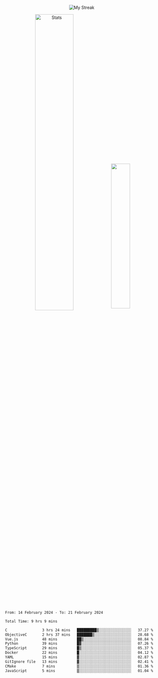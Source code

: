 <p align="center">
<picture>
  <source media="(prefers-color-scheme: dark)" srcset="http://github-readme-streak-stats.herokuapp.com?user=semolik&theme=dark&hide_border=true&background=DD272700">
  <img alt="My Streak" src="http://github-readme-streak-stats.herokuapp.com?user=semolik&hide_border=true">
</picture>
</p>
<div align="center">
  <picture>
    <source media="(prefers-color-scheme: dark)" srcset="https://github-readme-stats.vercel.app/api?username=semolik&show_icons=true&bg_color=DD272700&hide_border=true&theme=dark">
        <img alt="Stats" src="https://github-readme-stats.vercel.app/api?username=semolik&show_icons=true&bg_color=DD272700&hide_border=true" width="50%" >
  </picture>
  <sup>
  <picture>
  <source media="(prefers-color-scheme: dark)" srcset="https://github-readme-stats.vercel.app/api/top-langs/?username=semolik&layout=compact&hide_border=true&bg_color=DD272700&theme=dark">
  <img src="https://github-readme-stats.vercel.app/api/top-langs/?username=semolik&layout=compact&hide_border=true" width="35%" />
  </picture>
  </sup>
</div>
<!--START_SECTION:waka-->

```txt
From: 14 February 2024 - To: 21 February 2024

Total Time: 9 hrs 9 mins

C                3 hrs 24 mins   █████████▒░░░░░░░░░░░░░░░   37.27 %
ObjectiveC       2 hrs 37 mins   ███████▒░░░░░░░░░░░░░░░░░   28.68 %
Vue.js           48 mins         ██▒░░░░░░░░░░░░░░░░░░░░░░   08.84 %
Python           39 mins         █▓░░░░░░░░░░░░░░░░░░░░░░░   07.26 %
TypeScript       29 mins         █▒░░░░░░░░░░░░░░░░░░░░░░░   05.37 %
Docker           22 mins         █░░░░░░░░░░░░░░░░░░░░░░░░   04.12 %
YAML             15 mins         ▓░░░░░░░░░░░░░░░░░░░░░░░░   02.87 %
GitIgnore file   13 mins         ▓░░░░░░░░░░░░░░░░░░░░░░░░   02.41 %
CMake            7 mins          ▒░░░░░░░░░░░░░░░░░░░░░░░░   01.36 %
JavaScript       5 mins          ▒░░░░░░░░░░░░░░░░░░░░░░░░   01.04 %
```

<!--END_SECTION:waka-->

